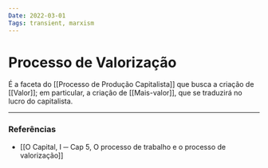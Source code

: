 ```yaml
---
Date: 2022-03-01
Tags: transient, marxism
---
```

# Processo de Valorização
É a faceta do [[Processo de Produção Capitalista]] que busca a criação de [[Valor]]; em particular, a criação de [[Mais-valor]], que se traduzirá no lucro do capitalista.

---
### Referências
- [[O Capital, I ─ Cap 5, O processo de trabalho e o processo de valorização]]